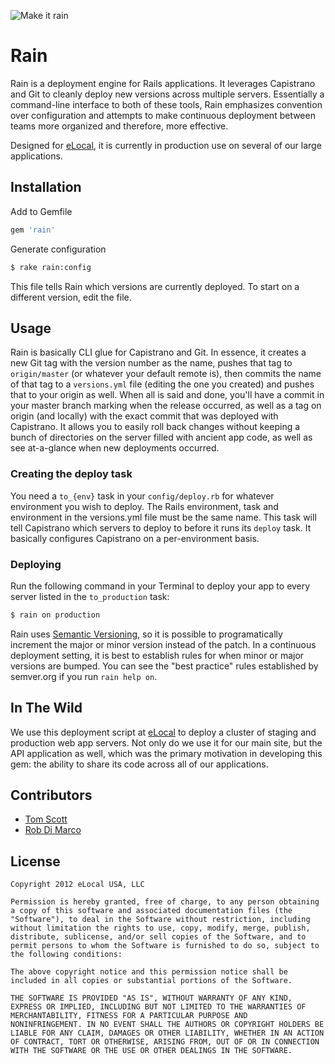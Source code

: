 ![Make it rain](http://gifsoup.com/webroot/animatedgifs4/1474973_o.gif
"Make it rain")

# Rain

Rain is a deployment engine for Rails applications. It leverages
Capistrano and Git to cleanly deploy new versions across multiple
servers. Essentially a command-line interface to both of these tools,
Rain emphasizes convention over configuration and attempts to make
continuous deployment between teams more organized and therefore, more
effective.

Designed for [eLocal](http://elocal.com), it is
currently in production use on several of our large applications. 

## Installation

Add to Gemfile

```ruby
gem 'rain'
```

Generate configuration

```bash
$ rake rain:config
```

This file tells Rain which versions are currently deployed. To start on
a different version, edit the file.

## Usage

Rain is basically CLI glue for Capistrano and Git. In essence, it
creates a new Git tag with the version number as the name, pushes that
tag to `origin/master` (or whatever your default remote is), then
commits the name of that tag to a `versions.yml` file (editing the one
you created) and pushes that to your origin as well. When all is said
and done, you'll have a commit in your master branch marking when the
release occurred, as well as a tag on origin (and locally) with the
exact commit that was deployed with Capistrano. It allows you to easily
roll back changes without keeping a bunch of directories on the server
filled with ancient app code, as well as see at-a-glance when new
deployments occurred.

### Creating the deploy task

You need a `to_{env}` task in your `config/deploy.rb` for whatever
environment you wish to deploy. The Rails environment, task and
environment in the versions.yml file must be the same name. This task 
will tell Capistrano which servers to deploy to before it runs its
`deploy` task. It basically configures Capistrano on a per-environment
basis.

### Deploying

Run the following command in your Terminal to deploy your app to every
server listed in the `to_production` task:

```bash
$ rain on production
```

Rain uses [Semantic Versioning](http://semver.org), so it is possible to
programatically increment the major or minor version instead of the
patch. In a continuous deployment setting, it is best to establish rules
for when minor or major versions are bumped. You can see the "best
practice" rules established by semver.org if you run `rain help on`.

## In The Wild

We use this deployment script at [eLocal](http://elocal.com) to deploy a
cluster of staging and production web app servers. Not only do we use it
for our main site, but the API application as well, which was the
primary motivation in developing this gem: the ability to share its code
across all of our applications.

## Contributors

- [Tom Scott](http://github.com/tubbo)
- [Rob Di Marco](http://github.com/robdimarco)

## License

    Copyright 2012 eLocal USA, LLC

    Permission is hereby granted, free of charge, to any person obtaining
    a copy of this software and associated documentation files (the
    "Software"), to deal in the Software without restriction, including
    without limitation the rights to use, copy, modify, merge, publish,
    distribute, sublicense, and/or sell copies of the Software, and to
    permit persons to whom the Software is furnished to do so, subject to
    the following conditions:

    The above copyright notice and this permission notice shall be
    included in all copies or substantial portions of the Software.

    THE SOFTWARE IS PROVIDED "AS IS", WITHOUT WARRANTY OF ANY KIND,
    EXPRESS OR IMPLIED, INCLUDING BUT NOT LIMITED TO THE WARRANTIES OF
    MERCHANTABILITY, FITNESS FOR A PARTICULAR PURPOSE AND
    NONINFRINGEMENT. IN NO EVENT SHALL THE AUTHORS OR COPYRIGHT HOLDERS BE
    LIABLE FOR ANY CLAIM, DAMAGES OR OTHER LIABILITY, WHETHER IN AN ACTION
    OF CONTRACT, TORT OR OTHERWISE, ARISING FROM, OUT OF OR IN CONNECTION
    WITH THE SOFTWARE OR THE USE OR OTHER DEALINGS IN THE SOFTWARE.
